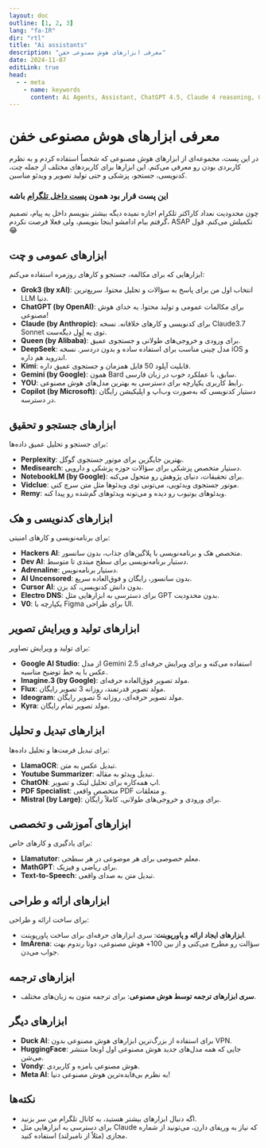 ```yaml
---
layout: doc
outline: [1, 2, 3]
lang: "fa-IR"
dir: "rtl"
title: "Ai assistants"
description: "معرفی ابزارهای هوش مصنوعی خفن"
date: 2024-11-07
editLink: true
head:
  - - meta
    - name: keywords
      content: Ai Agents, Assistant, ChatGPT 4.5, Claude 4 reasoning, Grok 3, Gemini 2.5 series, DeepSeek
---
```


# معرفی ابزارهای هوش مصنوعی خفن  

در این پست، مجموعه‌ای از ابزارهای هوش مصنوعی که شخصاً استفاده کردم و به نظرم کاربردی بودن رو معرفی می‌کنم. این ابزارها برای کاربردهای مختلف از جمله چت، کدنویسی، جستجو، پزشکی و حتی تولید تصویر و ویدئو مناسبن.  

### این پست قرار بود همون [پست داخل تلگرام](https://t.me/F_NiREvil/6448) باشه

چون محدودیت نعداد کاراکتر تلکرام اجازه نمیده دیگه بیشتر بنویسم داخل یه پیام، تصمیم گرفتم بیام ادامشو اینجا بنویسم، ولی فعلا فرصت نکردم، ASAP تکمیلش می‌کنم. قول 😂


## ابزارهای عمومی و چت

ابزارهایی که برای مکالمه، جستجو و کارهای روزمره استفاده می‌کنم:  

- **Grok3 (by xAI)**: انتخاب اول من برای پاسخ به سؤالات و تحلیل محتوا. سریع‌ترین LLM دنیا.
- **ChatGPT (by OpenAI)**: برای مکالمات عمومی و تولید محتوا. یه خدای هوش مصنوعی!
- **Claude (by Anthropic)**: برای کدنویسی و کارهای خلاقانه. نسخه Claude3.7 Sonnet توی یه لِوِل دیگه‌ست.
- **Queen (by Alibaba)**: برای ورودی و خروجی‌های طولانی و جستجوی عمیق.
- **DeepSeek**: مدل چینی مناسب برای استفاده ساده و بدون دردسر. نسخه iOS و اندروید هم داره.
- **Kimi**: قابلیت آپلود 50 فایل همزمان و جستجوی عمیق داره.
- **Gemini (by Google)**: همون Bard سابق، با عملکرد خوب در زبان فارسی.
- **YOU**: رابط کاربری یکپارچه برای دسترسی به بهترین مدل‌های هوش مصنوعی.
- **Copilot (by Microsoft)**: دستیار کدنویسی که به‌صورت وب‌اپ و اپلیکیشن رایگان در دسترسه.  

## ابزارهای جستجو و تحقیق  

برای جستجو و تحلیل عمیق داده‌ها: 

- **Perplexity**: بهترین جایگزین برای موتور جستجوی گوگل.
- **Medisearch**: دستیار متخصص پزشکی برای سؤالات حوزه پزشکی و دارویی.
- **NotebookLM (by Google)**: برای تحقیقات، دنیای پژوهش رو متحول می‌کنه.
- **Vidclue**: موتور جستجوی ویدئویی، می‌تونی توی ویدئوها مثل متن سرچ کنی.
- **Remy**: ویدئوهای یوتیوب رو دیده و می‌تونه ویدئوهای گم‌شده رو پیدا کنه.

## ابزارهای کدنویسی و هک  

برای برنامه‌نویسی و کارهای امنیتی:  

- **Hackers AI**: متخصص هک و برنامه‌نویسی با پلاگین‌های جذاب، بدون سانسور.
- **Dev AI**: دستیار برنامه‌نویسی برای سطح مبتدی تا متوسط.
- **Adrenaline**: دستیار برنامه‌نویس.
- **AI Uncensored**: بدون سانسور، رایگان و فوق‌العاده سریع.
- **Cursor AI**: بدون دانش کدنویسی، کد بزن.
- **Electro DNS**: برای دسترسی به ابزارهایی مثل GPT بدون محدودیت.
- **V0**: یکپارچه با Figma برای طراحی UI.

## ابزارهای تولید و ویرایش تصویر  

برای تولید و ویرایش تصاویر:  

- **Google AI Studio**: از مدل Gemini 2.5 استفاده می‌کنه و برای ویرایش حرفه‌ای عکس با یه خط توضیح مناسبه.
- **Imagine.3 (by Google)**: مولد تصویر فوق‌العاده حرفه‌ای.
- **Flux**: مولد تصویر قدرتمند، روزانه 3 تصویر رایگان.
- **Ideogram**: مولد تصویر حرفه‌ای، روزانه 5 تصویر رایگان.
- **Kyra**: مولد تصویر تمام رایگان.

## ابزارهای تبدیل و تحلیل  

برای تبدیل فرمت‌ها و تحلیل داده‌ها:  

- **LlamaOCR**: تبدیل عکس به متن.
- **Youtube Summarizer**: تبدیل ویدئو به مقاله.
- **ChatON**: اپ همه‌کاره برای تحلیل لینک و تصویر.
- **PDF Specialist**: متخصص واقعی PDF و متعلقات.
- **Mistral (by Large)**: برای ورودی و خروجی‌های طولانی، کاملاً رایگان. 

## ابزارهای آموزشی و تخصصی  

برای یادگیری و کارهای خاص: 

- **Llamatutor**: معلم خصوصی برای هر موضوعی در هر سطحی.
- **MathGPT**: برای ریاضی و فیزیک.
- **Text-to-Speech**: تبدیل متن به صدای واقعی.  

## ابزارهای ارائه و طراحی  

برای ساخت ارائه و طراحی:  

- **ابزارهای ایجاد ارائه و پاورپوینت**: سری ابزارهای حرفه‌ای برای ساخت پاورپوینت.  
- **ImArena**: سؤالت رو مطرح می‌کنی و از بین 100+ هوش مصنوعی، دوتا رندوم بهت جواب می‌دن.

## ابزارهای ترجمه  

- **سری ابزارهای ترجمه توسط هوش مصنوعی**: برای ترجمه متون به زبان‌های مختلف.

## ابزارهای دیگر  

- **Duck AI**: برای استفاده از بزرگ‌ترین ابزارهای هوش مصنوعی بدون VPN.  
- **HuggingFace**: جایی که همه مدل‌های جدید هوش مصنوعی اول اونجا منتشر می‌شن.  
- **Vondy**: هوش مصنوعی بامزه و کاربردی.  
- **Meta AI**: به نظرم بی‌فایده‌ترین هوش مصنوعی دنیا!  

## نکته‌ها   

- اگه دنبال ابزارهای بیشتر هستید، به کانال تلگرام من سر بزنید.   
- برای دسترسی به ابزارهایی مثل Claude که نیاز به وریفای دارن، می‌تونید از شماره مجازی (مثلاً از نامبرلند) استفاده کنید.  
